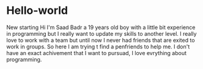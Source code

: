 # Hello-world
New starting
Hi I'm Saad Badr a 19 years old boy with a little bit experience in programming but I really want to update my skills to another level.
I really love to work with a team but until now I never had friends that are exited to work in groups. So here I am trying t find a penfriends to help me.
I don't have an exact achivement that I want to pursuad, I love evrything about programming.
